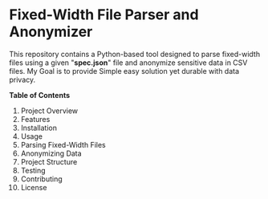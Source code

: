 # Fixed-Width File Parser and Anonymizer
This repository contains a Python-based tool designed to parse fixed-width files using a given "**spec.json**" file and anonymize sensitive data in CSV files. My Goal is to provide Simple easy solution yet durable with data privacy.

**Table of Contents**
1. Project Overview
2. Features
3. Installation
4. Usage
5. Parsing Fixed-Width Files
6. Anonymizing Data
7. Project Structure
8. Testing
9. Contributing
10. License
